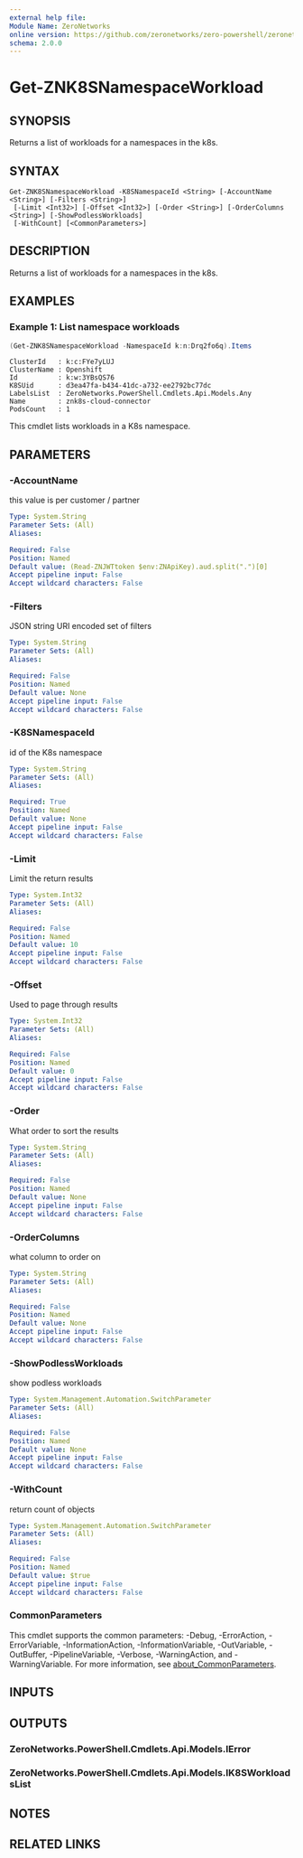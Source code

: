 ```yaml
---
external help file:
Module Name: ZeroNetworks
online version: https://github.com/zeronetworks/zero-powershell/zeronetworks/get-znk8snamespaceworkload
schema: 2.0.0
---
```


# Get-ZNK8SNamespaceWorkload

## SYNOPSIS
Returns a list of workloads for a namespaces in the k8s.

## SYNTAX

```
Get-ZNK8SNamespaceWorkload -K8SNamespaceId <String> [-AccountName <String>] [-Filters <String>]
 [-Limit <Int32>] [-Offset <Int32>] [-Order <String>] [-OrderColumns <String>] [-ShowPodlessWorkloads]
 [-WithCount] [<CommonParameters>]
```

## DESCRIPTION
Returns a list of workloads for a namespaces in the k8s.

## EXAMPLES

### Example 1: List namespace workloads
```powershell
(Get-ZNK8SNamespaceWorkload -NamespaceId k:n:Drq2fo6q).Items
```

```output
ClusterId   : k:c:FYe7yLUJ
ClusterName : Openshift
Id          : k:w:3YBsQS76
K8SUid      : d3ea47fa-b434-41dc-a732-ee2792bc77dc
LabelsList  : ZeroNetworks.PowerShell.Cmdlets.Api.Models.Any
Name        : znk8s-cloud-connector
PodsCount   : 1
```

This cmdlet lists workloads in a K8s namespace.

## PARAMETERS

### -AccountName
this value is per customer / partner

```yaml
Type: System.String
Parameter Sets: (All)
Aliases:

Required: False
Position: Named
Default value: (Read-ZNJWTtoken $env:ZNApiKey).aud.split(".")[0]
Accept pipeline input: False
Accept wildcard characters: False
```

### -Filters
JSON string URI encoded set of filters

```yaml
Type: System.String
Parameter Sets: (All)
Aliases:

Required: False
Position: Named
Default value: None
Accept pipeline input: False
Accept wildcard characters: False
```

### -K8SNamespaceId
id of the K8s namespace

```yaml
Type: System.String
Parameter Sets: (All)
Aliases:

Required: True
Position: Named
Default value: None
Accept pipeline input: False
Accept wildcard characters: False
```

### -Limit
Limit the return results

```yaml
Type: System.Int32
Parameter Sets: (All)
Aliases:

Required: False
Position: Named
Default value: 10
Accept pipeline input: False
Accept wildcard characters: False
```

### -Offset
Used to page through results

```yaml
Type: System.Int32
Parameter Sets: (All)
Aliases:

Required: False
Position: Named
Default value: 0
Accept pipeline input: False
Accept wildcard characters: False
```

### -Order
What order to sort the results

```yaml
Type: System.String
Parameter Sets: (All)
Aliases:

Required: False
Position: Named
Default value: None
Accept pipeline input: False
Accept wildcard characters: False
```

### -OrderColumns
what column to order on

```yaml
Type: System.String
Parameter Sets: (All)
Aliases:

Required: False
Position: Named
Default value: None
Accept pipeline input: False
Accept wildcard characters: False
```

### -ShowPodlessWorkloads
show podless workloads

```yaml
Type: System.Management.Automation.SwitchParameter
Parameter Sets: (All)
Aliases:

Required: False
Position: Named
Default value: None
Accept pipeline input: False
Accept wildcard characters: False
```

### -WithCount
return count of objects

```yaml
Type: System.Management.Automation.SwitchParameter
Parameter Sets: (All)
Aliases:

Required: False
Position: Named
Default value: $true
Accept pipeline input: False
Accept wildcard characters: False
```

### CommonParameters
This cmdlet supports the common parameters: -Debug, -ErrorAction, -ErrorVariable, -InformationAction, -InformationVariable, -OutVariable, -OutBuffer, -PipelineVariable, -Verbose, -WarningAction, and -WarningVariable. For more information, see [about_CommonParameters](http://go.microsoft.com/fwlink/?LinkID=113216).

## INPUTS

## OUTPUTS

### ZeroNetworks.PowerShell.Cmdlets.Api.Models.IError

### ZeroNetworks.PowerShell.Cmdlets.Api.Models.IK8SWorkloadsList

## NOTES

## RELATED LINKS

